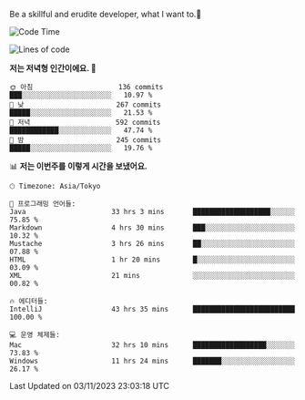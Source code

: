 Be a skillful and erudite developer, what I want to.👶

<!--START_SECTION:waka-->
![Code Time](http://img.shields.io/badge/Code%20Time-74%20hrs%2028%20mins-blue)

![Lines of code](https://img.shields.io/badge/%EC%A0%80%EB%8A%94%20%EC%97%AC%ED%83%9C%EA%B9%8C%EC%A7%80%20-726.2%20thousand%20%EC%A4%84%EC%9D%98%20%EC%BD%94%EB%93%9C%EB%A5%BC%20%EC%9E%91%EC%84%B1%ED%96%88%EC%96%B4%EC%9A%94.-blue)

**저는 저녁형 인간이에요. 🦉** 

```text
🌞 아침                     136 commits         ███░░░░░░░░░░░░░░░░░░░░░░   10.97 % 
🌆 낮　                     267 commits         █████░░░░░░░░░░░░░░░░░░░░   21.53 % 
🌃 저녁                     592 commits         ████████████░░░░░░░░░░░░░   47.74 % 
🌙 밤　                     245 commits         █████░░░░░░░░░░░░░░░░░░░░   19.76 % 
```


📊 **저는 이번주를 이렇게 시간을 보냈어요.** 

```text
🕑︎ Timezone: Asia/Tokyo

💬 프로그래밍 언어들: 
Java                     33 hrs 3 mins       ███████████████████░░░░░░   75.85 % 
Markdown                 4 hrs 30 mins       ███░░░░░░░░░░░░░░░░░░░░░░   10.32 % 
Mustache                 3 hrs 26 mins       ██░░░░░░░░░░░░░░░░░░░░░░░   07.88 % 
HTML                     1 hr 20 mins        █░░░░░░░░░░░░░░░░░░░░░░░░   03.09 % 
XML                      21 mins             ░░░░░░░░░░░░░░░░░░░░░░░░░   00.82 % 

🔥 에디터들: 
IntelliJ                 43 hrs 35 mins      █████████████████████████   100.00 % 

💻 운영 체제들: 
Mac                      32 hrs 10 mins      ██████████████████░░░░░░░   73.83 % 
Windows                  11 hrs 24 mins      ███████░░░░░░░░░░░░░░░░░░   26.17 % 
```


 Last Updated on 03/11/2023 23:03:18 UTC
<!--END_SECTION:waka-->
